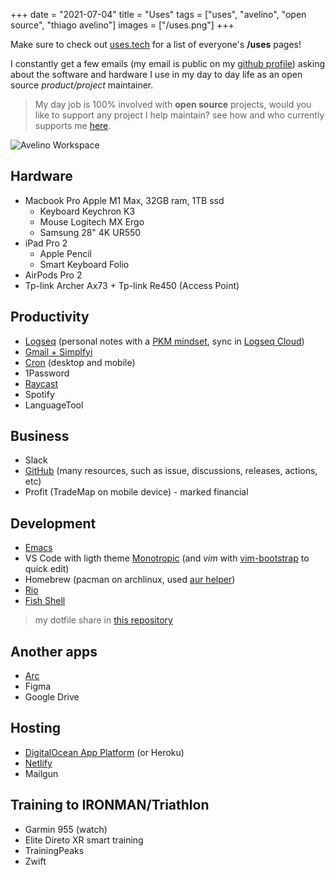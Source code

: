 +++
date = "2021-07-04"
title = "Uses"
tags = ["uses", "avelino", "open source", "thiago avelino"]
images = ["/uses.png"]
+++

Make sure to check out [uses.tech](https://uses.tech) for a list of everyone's **/uses** pages!

I constantly get a few emails (my email is public on my [github profile](https://github.com/avelino)) asking about the software and hardware I use in my day to day life as an open source _product/project_ maintainer.

> My day job is 100% involved with **open source** projects, would you like to support any project I help maintain? see how and who currently supports me [here](/thanks/).

![Avelino Workspace](/uses.png#center)

## Hardware

- Macbook Pro Apple M1 Max, 32GB ram, 1TB ssd
  - Keyboard Keychron K3
  - Mouse Logitech MX Ergo
  - Samsung 28" 4K UR550
- iPad Pro 2
  - Apple Pencil
  - Smart Keyboard Folio
- AirPods Pro 2
- Tp-link Archer Ax73 + Tp-link Re450 (Access Point)

## Productivity

- [Logseq](https://logseq.com) (personal notes with a [PKM mindset](https://databaseline.tech/knowledge-management/), sync in [Logseq Cloud](https://blog.logseq.com/how-to-setup-and-use-logseq-sync/))
- [Gmail + Simplfyi](https://simpl.fyi/)
- [Cron](https://cron.app/) (desktop and mobile)
- 1Password
- [Raycast](https://www.raycast.com/)
- Spotify
- LanguageTool

## Business

- Slack
- [GitHub](https://github.com/avelino) (many resources, such as issue, discussions, releases, actions, etc)
- Profit (TradeMap on mobile device) - marked financial

## Development

- [Emacs](https://github.com/avelino/dotfiles/tree/main/doom.d)
- VS Code with ligth theme [Monotropic](https://github.com/avelino/monotropic-theme-vscode) (and _vim_ with [vim-bootstrap](https://vim-bootstrap.com/) to quick edit) 
- Homebrew (pacman on archlinux, used [aur helper](https://github.com/avelino/aur))
- [Rio](https://raphamorim.io/rio/)
- [Fish Shell](https://fishshell.com/)

> my dotfile share in [this repository](https://github.com/avelino/dotfiles)

## Another apps

- [Arc](https://arc.net/)
- Figma
- Google Drive

## Hosting

- [DigitalOcean App Platform](https://m.do.co/c/bd3b723c0a36?utm_medium=opensource&utm_source=awesome-go) (or Heroku)
- [Netlify](https://www.netlify.com/)
- Mailgun

## Training to IRONMAN/Triathlon

- Garmin 955 (watch)
- Elite Direto XR smart training
- TrainingPeaks
- Zwift
